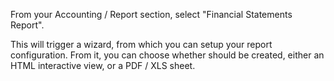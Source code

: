 From your Accounting / Report section, select "Financial Statements
Report".

This will trigger a wizard, from which you can setup your report
configuration. From it, you can choose whether should be created, either
an HTML interactive view, or a PDF / XLS sheet.
